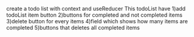 create a todo list with context and useReducer
This todoList have
1)add todoList item button
2)buttons for completed and not completed items
3)delete button for every items
4)field which shows how many items are completed
5)buttons that deletes all completed items
